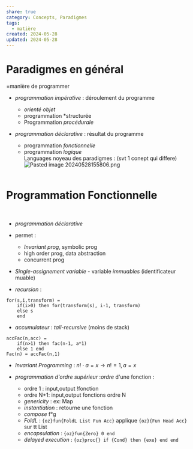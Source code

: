 ```yaml
---  
share: true  
category: Concepts, Paradigmes  
tags:  
  - matière  
created: 2024-05-28  
updated: 2024-05-28  
---  
```

# Paradigmes en général  
=manière de programmer  
  
- *programmation impérative* : déroulement du programme  
	- *orienté objet*  
	- programmation *structurée  
	- Programmation *procédurale*  
  
- *programmation déclarative* : résultat du programme  
	- programmation *fonctionnelle*  
	- programmation *logique*  
Languages noyeau des paradigmes : (svt 1 conept qui differe)  
![Pasted image 20240528155806.png](Pasted%20image%2020240528155806.png)  
&nbsp;  
# Programmation Fonctionnelle  
&nbsp;  
  
- *programmation déclarative*  
  
- permet :   
	- *Invariant prog*, symbolic prog  
	- high order prog, data abstraction  
	- concurrent prog  
  
- *Single-assignement variable*  - variable *immuables* (identificateur muable)  
  
- *recursion* :   
```oz title:recursion  
for(s,i,transform) =   
	if(i>0) then for(transform(s), i-1, transform)  
	else s  
	end  
```  
  
- *accumulateur* : *tail-recursive* (moins de stack)  
```oz title:  
accFac(n,acc) =   
	if(n>1) then fac(n-1, a*1)  
	else 1 end  
Fac(n) = accFac(n,1)  
```  
  
- *Invariant Programming* : $n!\cdot a=x{}\to n!=1,a=x$   
  
- *programmation d'ordre supérieur* :*ordre* d'une fonction :   
	- ordre 1 : input,output !fonction  
	- ordre N+1: input,output fonctions ordre N  
	- *genericity* : ex: Map  
	- *instantiation* : retourne une fonction  
	- *compose* f°g  
	- *FoldL* : `{oz}fun{FoldL List Fun Acc}` applique `{oz}{Fun Head Acc}` sur tt List  
	- *encapsulation* : `{oz}fun{Zero} 0 end`  
	- *delayed execution* : `{oz}proc{} if {Cond} then {exe} end end`  

